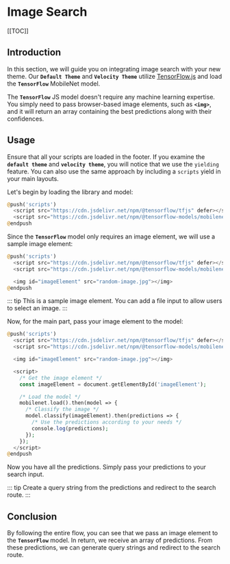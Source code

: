 # Image Search

[[TOC]]

## Introduction

In this section, we will guide you on integrating image search with your new theme. Our **`Default Theme`** and **`Velocity Theme`** utilize [TensorFlow.js](https://www.tensorflow.org/js) and load the **`TensorFlow`** MobileNet model.

The **`TensorFlow`** JS model doesn't require any machine learning expertise. You simply need to pass browser-based image elements, such as **`<img>`**, and it will return an array containing the best predictions along with their confidences.

## Usage

Ensure that all your scripts are loaded in the footer. If you examine the **`default theme`** and **`velocity theme`**, you will notice that we use the `yielding` feature. You can also use the same approach by including a `scripts` yield in your main layouts.

Let's begin by loading the library and model:

```php
@push('scripts')
  <script src="https://cdn.jsdelivr.net/npm/@tensorflow/tfjs" defer></script>
  <script src="https://cdn.jsdelivr.net/npm/@tensorflow-models/mobilenet" defer></script>
@endpush
```

Since the **`TensorFlow`** model only requires an image element, we will use a sample image element:

```php
@push('scripts')
  <script src="https://cdn.jsdelivr.net/npm/@tensorflow/tfjs" defer></script>
  <script src="https://cdn.jsdelivr.net/npm/@tensorflow-models/mobilenet" defer></script>

  <img id="imageElement" src="random-image.jpg"></img>
@endpush
```

::: tip
This is a sample image element. You can add a file input to allow users to select an image.
:::

Now, for the main part, pass your image element to the model:

```php
@push('scripts')
  <script src="https://cdn.jsdelivr.net/npm/@tensorflow/tfjs" defer></script>
  <script src="https://cdn.jsdelivr.net/npm/@tensorflow-models/mobilenet" defer></script>

  <img id="imageElement" src="random-image.jpg"></img>

  <script>
    /* Get the image element */
    const imageElement = document.getElementById('imageElement');

    /* Load the model */
    mobilenet.load().then(model => {
      /* Classify the image */
      model.classify(imageElement).then(predictions => {
        /* Use the predictions according to your needs */
        console.log(predictions);
      });
    });
  </script>
@endpush
```

Now you have all the predictions. Simply pass your predictions to your search input.

::: tip
Create a query string from the predictions and redirect to the search route.
:::

## Conclusion

By following the entire flow, you can see that we pass an image element to the **`TensorFlow`** model. In return, we receive an array of predictions. From these predictions, we can generate query strings and redirect to the search route.